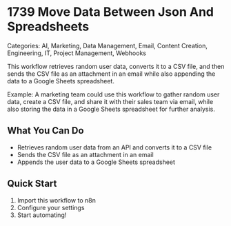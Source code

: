 # 1739 Move Data Between Json And Spreadsheets

Categories: AI, Marketing, Data Management, Email, Content Creation, Engineering, IT, Project Management, Webhooks

This workflow retrieves random user data, converts it to a CSV file, and then sends the CSV file as an attachment in an email while also appending the data to a Google Sheets spreadsheet.

Example: A marketing team could use this workflow to gather random user data, create a CSV file, and share it with their sales team via email, while also storing the data in a Google Sheets spreadsheet for further analysis.

## What You Can Do
- Retrieves random user data from an API and converts it to a CSV file
- Sends the CSV file as an attachment in an email
- Appends the user data to a Google Sheets spreadsheet

## Quick Start
1. Import this workflow to n8n
2. Configure your settings
3. Start automating!


